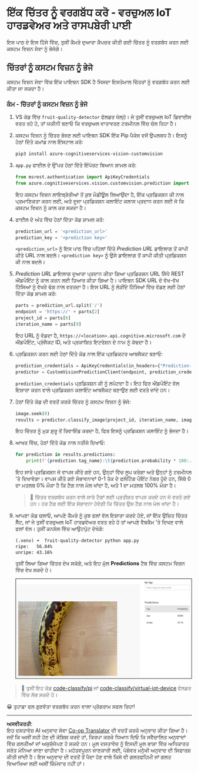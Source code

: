 <!--
CO_OP_TRANSLATOR_METADATA:
{
  "original_hash": "e5896207b304ce1abaf065b8acc0cc79",
  "translation_date": "2025-08-27T10:23:14+00:00",
  "source_file": "4-manufacturing/lessons/2-check-fruit-from-device/single-board-computer-classify-image.md",
  "language_code": "pa"
}
-->
# ਇੱਕ ਚਿੱਤਰ ਨੂੰ ਵਰਗਬੱਧ ਕਰੋ - ਵਰਚੁਅਲ IoT ਹਾਰਡਵੇਅਰ ਅਤੇ ਰਾਸਪਬੇਰੀ ਪਾਈ

ਇਸ ਪਾਠ ਦੇ ਇਸ ਹਿੱਸੇ ਵਿੱਚ, ਤੁਸੀਂ ਕੈਮਰੇ ਦੁਆਰਾ ਕੈਪਚਰ ਕੀਤੀ ਗਈ ਚਿੱਤਰ ਨੂੰ ਵਰਗਬੱਧ ਕਰਨ ਲਈ ਕਸਟਮ ਵਿਜ਼ਨ ਸੇਵਾ ਨੂੰ ਭੇਜੋਗੇ।

## ਚਿੱਤਰਾਂ ਨੂੰ ਕਸਟਮ ਵਿਜ਼ਨ ਨੂੰ ਭੇਜੋ

ਕਸਟਮ ਵਿਜ਼ਨ ਸੇਵਾ ਵਿੱਚ ਇੱਕ ਪਾਇਥਨ SDK ਹੈ ਜਿਸਦਾ ਇਸਤੇਮਾਲ ਚਿੱਤਰਾਂ ਨੂੰ ਵਰਗਬੱਧ ਕਰਨ ਲਈ ਕੀਤਾ ਜਾ ਸਕਦਾ ਹੈ।

### ਕੰਮ - ਚਿੱਤਰਾਂ ਨੂੰ ਕਸਟਮ ਵਿਜ਼ਨ ਨੂੰ ਭੇਜੋ

1. VS ਕੋਡ ਵਿੱਚ `fruit-quality-detector` ਫੋਲਡਰ ਖੋਲ੍ਹੋ। ਜੇ ਤੁਸੀਂ ਵਰਚੁਅਲ IoT ਡਿਵਾਈਸ ਵਰਤ ਰਹੇ ਹੋ, ਤਾਂ ਯਕੀਨੀ ਬਣਾਓ ਕਿ ਵਰਚੁਅਲ ਵਾਤਾਵਰਣ ਟਰਮੀਨਲ ਵਿੱਚ ਚੱਲ ਰਿਹਾ ਹੈ।

1. ਕਸਟਮ ਵਿਜ਼ਨ ਨੂੰ ਚਿੱਤਰ ਭੇਜਣ ਲਈ ਪਾਇਥਨ SDK ਇੱਕ Pip ਪੈਕੇਜ ਵਜੋਂ ਉਪਲਬਧ ਹੈ। ਇਸਨੂੰ ਹੇਠਾਂ ਦਿੱਤੇ ਕਮਾਂਡ ਨਾਲ ਇੰਸਟਾਲ ਕਰੋ:

    ```sh
    pip3 install azure-cognitiveservices-vision-customvision
    ```

1. `app.py` ਫਾਈਲ ਦੇ ਉੱਪਰ ਹੇਠਾਂ ਦਿੱਤੇ ਇੰਪੋਰਟ ਬਿਆਨ ਸ਼ਾਮਲ ਕਰੋ:

    ```python
    from msrest.authentication import ApiKeyCredentials
    from azure.cognitiveservices.vision.customvision.prediction import CustomVisionPredictionClient
    ```

    ਇਹ ਕਸਟਮ ਵਿਜ਼ਨ ਲਾਇਬ੍ਰੇਰੀਆਂ ਤੋਂ ਕੁਝ ਮੌਡੀਊਲ ਲਿਆਉਂਦਾ ਹੈ, ਇੱਕ ਪ੍ਰਡਿਕਸ਼ਨ ਕੀ ਨਾਲ ਪ੍ਰਮਾਣਿਕਤਾ ਕਰਨ ਲਈ, ਅਤੇ ਦੂਜਾ ਪ੍ਰਡਿਕਸ਼ਨ ਕਲਾਇੰਟ ਕਲਾਸ ਪ੍ਰਦਾਨ ਕਰਨ ਲਈ ਜੋ ਕਿ ਕਸਟਮ ਵਿਜ਼ਨ ਨੂੰ ਕਾਲ ਕਰ ਸਕਦਾ ਹੈ।

1. ਫਾਈਲ ਦੇ ਅੰਤ ਵਿੱਚ ਹੇਠਾਂ ਦਿੱਤਾ ਕੋਡ ਸ਼ਾਮਲ ਕਰੋ:

    ```python
    prediction_url = '<prediction_url>'
    prediction_key = '<prediction key>'
    ```

    `<prediction_url>` ਨੂੰ ਇਸ ਪਾਠ ਵਿੱਚ ਪਹਿਲਾਂ ਦਿੱਤੇ *Prediction URL* ਡਾਇਲਾਗ ਤੋਂ ਕਾਪੀ ਕੀਤੇ URL ਨਾਲ ਬਦਲੋ। `<prediction key>` ਨੂੰ ਉਸੇ ਡਾਇਲਾਗ ਤੋਂ ਕਾਪੀ ਕੀਤੀ ਪ੍ਰਡਿਕਸ਼ਨ ਕੀ ਨਾਲ ਬਦਲੋ।

1. *Prediction URL* ਡਾਇਲਾਗ ਦੁਆਰਾ ਪ੍ਰਦਾਨ ਕੀਤਾ ਗਿਆ ਪ੍ਰਡਿਕਸ਼ਨ URL ਸਿੱਧੇ REST ਐਂਡਪੌਇੰਟ ਨੂੰ ਕਾਲ ਕਰਨ ਲਈ ਤਿਆਰ ਕੀਤਾ ਗਿਆ ਹੈ। ਪਾਇਥਨ SDK URL ਦੇ ਵੱਖ-ਵੱਖ ਹਿੱਸਿਆਂ ਨੂੰ ਵੱਖਰੇ ਢੰਗ ਨਾਲ ਵਰਤਦਾ ਹੈ। ਇਸ URL ਨੂੰ ਲੋੜੀਂਦੇ ਹਿੱਸਿਆਂ ਵਿੱਚ ਵੰਡਣ ਲਈ ਹੇਠਾਂ ਦਿੱਤਾ ਕੋਡ ਸ਼ਾਮਲ ਕਰੋ:

    ```python
    parts = prediction_url.split('/')
    endpoint = 'https://' + parts[2]
    project_id = parts[6]
    iteration_name = parts[9]
    ```

    ਇਹ URL ਨੂੰ ਵੰਡਦਾ ਹੈ, `https://<location>.api.cognitive.microsoft.com` ਦੇ ਐਂਡਪੌਇੰਟ, ਪ੍ਰੋਜੈਕਟ ID, ਅਤੇ ਪ੍ਰਕਾਸ਼ਿਤ ਇਟਰੇਸ਼ਨ ਦੇ ਨਾਮ ਨੂੰ ਕੱਢਦਾ ਹੈ।

1. ਪ੍ਰਡਿਕਸ਼ਨ ਕਰਨ ਲਈ ਹੇਠਾਂ ਦਿੱਤੇ ਕੋਡ ਨਾਲ ਇੱਕ ਪ੍ਰਡਿਕਟਰ ਆਬਜੈਕਟ ਬਣਾਓ:

    ```python
    prediction_credentials = ApiKeyCredentials(in_headers={"Prediction-key": prediction_key})
    predictor = CustomVisionPredictionClient(endpoint, prediction_credentials)
    ```

    `prediction_credentials` ਪ੍ਰਡਿਕਸ਼ਨ ਕੀ ਨੂੰ ਲਪੇਟਦਾ ਹੈ। ਇਹ ਫਿਰ ਐਂਡਪੌਇੰਟ ਵੱਲ ਇਸ਼ਾਰਾ ਕਰਨ ਵਾਲੇ ਪ੍ਰਡਿਕਸ਼ਨ ਕਲਾਇੰਟ ਆਬਜੈਕਟ ਬਣਾਉਣ ਲਈ ਵਰਤੇ ਜਾਂਦੇ ਹਨ।

1. ਹੇਠਾਂ ਦਿੱਤੇ ਕੋਡ ਦੀ ਵਰਤੋਂ ਕਰਕੇ ਚਿੱਤਰ ਨੂੰ ਕਸਟਮ ਵਿਜ਼ਨ ਨੂੰ ਭੇਜੋ:

    ```python
    image.seek(0)
    results = predictor.classify_image(project_id, iteration_name, image)
    ```

    ਇਹ ਚਿੱਤਰ ਨੂੰ ਮੁੜ ਸ਼ੁਰੂ ਤੋਂ ਰਿਵਾਇੰਡ ਕਰਦਾ ਹੈ, ਫਿਰ ਇਸਨੂੰ ਪ੍ਰਡਿਕਸ਼ਨ ਕਲਾਇੰਟ ਨੂੰ ਭੇਜਦਾ ਹੈ।

1. ਆਖਰ ਵਿੱਚ, ਹੇਠਾਂ ਦਿੱਤੇ ਕੋਡ ਨਾਲ ਨਤੀਜੇ ਦਿਖਾਓ:

    ```python
    for prediction in results.predictions:
        print(f'{prediction.tag_name}:\t{prediction.probability * 100:.2f}%')
    ```

    ਇਹ ਸਾਰੇ ਪ੍ਰਡਿਕਸ਼ਨ ਜੋ ਵਾਪਸ ਕੀਤੇ ਗਏ ਹਨ, ਉਨ੍ਹਾਂ ਵਿੱਚ ਲੂਪ ਕਰੇਗਾ ਅਤੇ ਉਨ੍ਹਾਂ ਨੂੰ ਟਰਮੀਨਲ 'ਤੇ ਦਿਖਾਵੇਗਾ। ਵਾਪਸ ਕੀਤੇ ਗਏ ਸੰਭਾਵਨਾਵਾਂ 0-1 ਤੱਕ ਦੇ ਫਲੋਟਿੰਗ ਪੌਇੰਟ ਨੰਬਰ ਹੁੰਦੇ ਹਨ, ਜਿੱਥੇ 0 ਦਾ ਮਤਲਬ 0% ਮੌਕਾ ਹੈ ਕਿ ਟੈਗ ਨਾਲ ਮੇਲ ਖਾਂਦਾ ਹੈ, ਅਤੇ 1 ਦਾ ਮਤਲਬ 100% ਮੌਕਾ ਹੈ।

    > 💁 ਚਿੱਤਰ ਵਰਗਬੱਧ ਕਰਨ ਵਾਲੇ ਸਾਰੇ ਟੈਗਾਂ ਲਈ ਪ੍ਰਤੀਸ਼ਤ ਵਾਪਸ ਕਰਦੇ ਹਨ ਜੋ ਵਰਤੇ ਗਏ ਹਨ। ਹਰ ਟੈਗ ਲਈ ਇੱਕ ਸੰਭਾਵਨਾ ਹੋਵੇਗੀ ਕਿ ਚਿੱਤਰ ਉਸ ਟੈਗ ਨਾਲ ਮੇਲ ਖਾਂਦਾ ਹੈ।

1. ਆਪਣਾ ਕੋਡ ਚਲਾਓ, ਆਪਣੇ ਕੈਮਰੇ ਨੂੰ ਕੁਝ ਫਲਾਂ ਵੱਲ ਇਸ਼ਾਰਾ ਕਰਦੇ ਹੋਏ, ਜਾਂ ਇੱਕ ਉਚਿਤ ਚਿੱਤਰ ਸੈੱਟ, ਜਾਂ ਜੇ ਤੁਸੀਂ ਵਰਚੁਅਲ IoT ਹਾਰਡਵੇਅਰ ਵਰਤ ਰਹੇ ਹੋ ਤਾਂ ਆਪਣੇ ਵੈਬਕੈਮ 'ਤੇ ਦਿਖਣ ਵਾਲੇ ਫਲਾਂ ਵੱਲ। ਤੁਸੀਂ ਕਨਸੋਲ ਵਿੱਚ ਆਉਟਪੁੱਟ ਦੇਖੋਗੇ:

    ```output
    (.venv) ➜  fruit-quality-detector python app.py
    ripe:   56.84%
    unripe: 43.16%
    ```

    ਤੁਸੀਂ ਲਿਆ ਗਿਆ ਚਿੱਤਰ ਦੇਖ ਸਕੋਗੇ, ਅਤੇ ਇਹ ਮੁੱਲ **Predictions** ਟੈਬ ਵਿੱਚ ਕਸਟਮ ਵਿਜ਼ਨ ਵਿੱਚ ਵੇਖ ਸਕਦੇ ਹੋ।

    ![ਕਸਟਮ ਵਿਜ਼ਨ ਵਿੱਚ ਇੱਕ ਕੇਲਾ 56.8% ਪੱਕਾ ਅਤੇ 43.1% ਕੱਚਾ ਪੇਸ਼ਗੋਈ ਕੀਤੀ ਗਈ](../../../../../translated_images/custom-vision-banana-prediction.30cdff4e1d72db5d9a0be0193790a47c2b387da034e12dc1314dd57ca2131b59.pa.png)

> 💁 ਤੁਸੀਂ ਇਹ ਕੋਡ [code-classify/pi](../../../../../4-manufacturing/lessons/2-check-fruit-from-device/code-classify/pi) ਜਾਂ [code-classify/virtual-iot-device](../../../../../4-manufacturing/lessons/2-check-fruit-from-device/code-classify/virtual-iot-device) ਫੋਲਡਰ ਵਿੱਚ ਲੱਭ ਸਕਦੇ ਹੋ।

😀 ਤੁਹਾਡਾ ਫਲ ਗੁਣਵੱਤਾ ਵਰਗਬੱਧ ਕਰਨ ਵਾਲਾ ਪ੍ਰੋਗਰਾਮ ਸਫਲ ਰਿਹਾ!

---

**ਅਸਵੀਕਰਤੀ**:  
ਇਹ ਦਸਤਾਵੇਜ਼ AI ਅਨੁਵਾਦ ਸੇਵਾ [Co-op Translator](https://github.com/Azure/co-op-translator) ਦੀ ਵਰਤੋਂ ਕਰਕੇ ਅਨੁਵਾਦ ਕੀਤਾ ਗਿਆ ਹੈ। ਜਦੋਂ ਕਿ ਅਸੀਂ ਸਹੀ ਹੋਣ ਦੀ ਕੋਸ਼ਿਸ਼ ਕਰਦੇ ਹਾਂ, ਕਿਰਪਾ ਕਰਕੇ ਧਿਆਨ ਦਿਓ ਕਿ ਸਵੈਚਾਲਿਤ ਅਨੁਵਾਦਾਂ ਵਿੱਚ ਗਲਤੀਆਂ ਜਾਂ ਅਸੁਚੱਜੇਪਣ ਹੋ ਸਕਦੇ ਹਨ। ਮੂਲ ਦਸਤਾਵੇਜ਼ ਨੂੰ ਇਸਦੀ ਮੂਲ ਭਾਸ਼ਾ ਵਿੱਚ ਅਧਿਕਾਰਤ ਸਰੋਤ ਮੰਨਿਆ ਜਾਣਾ ਚਾਹੀਦਾ ਹੈ। ਮਹੱਤਵਪੂਰਨ ਜਾਣਕਾਰੀ ਲਈ, ਪੇਸ਼ੇਵਰ ਮਨੁੱਖੀ ਅਨੁਵਾਦ ਦੀ ਸਿਫਾਰਸ਼ ਕੀਤੀ ਜਾਂਦੀ ਹੈ। ਇਸ ਅਨੁਵਾਦ ਦੀ ਵਰਤੋਂ ਤੋਂ ਪੈਦਾ ਹੋਣ ਵਾਲੇ ਕਿਸੇ ਵੀ ਗਲਤਫਹਿਮੀ ਜਾਂ ਗਲਤ ਵਿਆਖਿਆ ਲਈ ਅਸੀਂ ਜ਼ਿੰਮੇਵਾਰ ਨਹੀਂ ਹਾਂ।